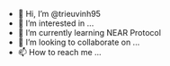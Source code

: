- 👋 Hi, I’m @trieuvinh95
- 👀 I’m interested in ...
- 🌱 I’m currently learning NEAR Protocol
- 💞️ I’m looking to collaborate on ...
- 📫 How to reach me ...

<!---
trieuvinh95/trieuvinh95 is a ✨ special ✨ repository because its `README.md` (this file) appears on your GitHub profile.
You can click the Preview link to take a look at your changes.
--->
